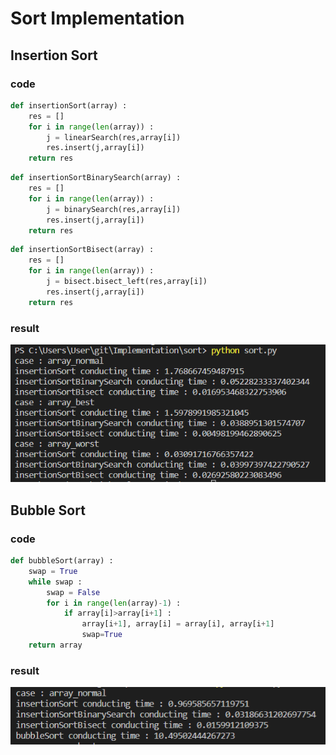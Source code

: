 # Sort Implementation
## Insertion Sort
### code
```python
def insertionSort(array) : 
    res = []
    for i in range(len(array)) : 
        j = linearSearch(res,array[i])
        res.insert(j,array[i])
    return res
```
```python
def insertionSortBinarySearch(array) : 
    res = []
    for i in range(len(array)) : 
        j = binarySearch(res,array[i])
        res.insert(j,array[i])
    return res
```
```python
def insertionSortBisect(array) : 
    res = []
    for i in range(len(array)) : 
        j = bisect.bisect_left(res,array[i])
        res.insert(j,array[i])
    return res
```
### result
![image](insertionSort.png)

## Bubble Sort
### code
```python
def bubbleSort(array) : 
    swap = True
    while swap : 
        swap = False
        for i in range(len(array)-1) : 
            if array[i]>array[i+1] : 
                array[i+1], array[i] = array[i], array[i+1]
                swap=True
    return array
```
### result
![image](bubbleSort.PNG)  
